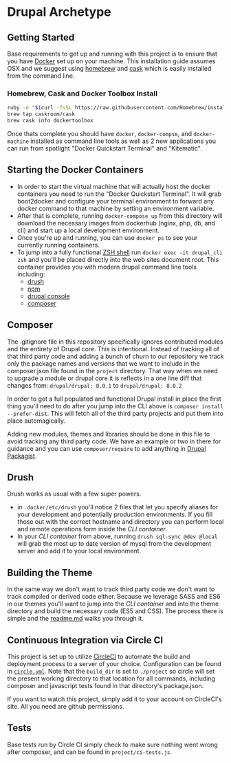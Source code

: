 # Drupal Archetype

## Getting Started
Base requirements to get up and running with this project is to ensure that you have [Docker](https://docker.com) set up
on your machine. This installation guide assumes OSX and we suggest using [homebrew](http://brew.sh/) and [cask](http://caskroom.io/) which is easily installed from the command line.

### Homebrew, Cask and Docker Toolbox Install
```bash
ruby -e "$(curl -fsSL https://raw.githubusercontent.com/Homebrew/install/master/install)"
brew tap caskroom/cask
brew cask info dockertoolbox
```

Once thats complete you should have `docker`, `docker-compse`, and `docker-machine` installed as command line tools as well as 2 new applications you can run from spotlight "Docker Quickstart Terminal" and "Kitematic".

## Starting the Docker Containers
* In order to start the virtual machine that will actually host the docker containers you need to run the "Docker Quickstart Terminal". It will grab boot2docker and configure your terminal environment to forward any docker command to that machine by setting an environment variable.
* After that is complete, running `docker-compose up` from this directory will download the necessary images from dockerhub (nginx, php, db, and cli) and start up a local development environment.
* Once you're up and running, you can use `docker ps` to see your currently running containers.
* To jump into a fully functional [ZSH shell](https://github.com/robbyrussell/oh-my-zsh) run `docker exec -it drupal_cli zsh` and you'll be placed directly into the web sites document root. This container provides you with modern drupal command line tools including:
    * [drush](http://www.drush.org/)
    * [npm](http://www.drush.org/)
    * [drupal console](http://www.drupalconsole.com/)
    * [composer](getcomposer.org)

## Composer
The .gitignore file in this repository specifically ignores contributed modules and the entirety of Drupal core. This is intentional. Instead of tracking all of that third party code and adding a bunch of churn to our repository we track only the package names and versions that we want to include in the composer.json file found in the `project` directory. That way when we need to upgrade a module or drupal core it is reflects in a one line diff that changes from: `drupal/drupal: 8.0.1` to `drupal/drupal: 8.0.2`

In order to get a full populated and functional Drupal install in place the first thing you'll need to do after you jump into the CLI above is `composer install --prefer-dist`. This will fetch all of the third party projects and put them into place automagically.

Adding new modules, themes and libraries should be done in this file to avoid tracking any third party code. We have an example or two in there for guidance and you can use `composer/require` to add anything in [Drupal Packagist](https://packagist.drupal-composer.org/).


## Drush
Drush works as usual with a few super powers.
* in `.docker/etc/drush` you'll notice 2 files that let you specify aliases for your development and potentially production environments. If you fill those out with the correct hostname and directory you can perform local and remote operations form inside the *CLI container*.
* In your *CLI container* from above, running `drush sql-sync @dev @local` will grab the most up to date version of mysql from the development server and add it to your local environment.

## Building the Theme
In the same way we don't want to track third party code we don't want to track compiled or derived code either. Because we leverage SASS and ES6 in our themes you'll want to jump into the *CLI container* and into the theme directory and build the necessary code (ES5 and CSS). The process there is simple and the [readme.md](project/themes/archetype) walks you through it.

## Continuous Integration via Circle CI
This project is set up to utilize [CircleCI](https://circleci.com) to automate the build and deployment process to a server of your choice. Configuration
can be found in [`circle.yml`](circle.yml).  Note that the `build_dir` is set to `./project` so circle will set the present working directory to that location for all commands, including composer and javascript tests found in that directory's package.json.

If you want to watch this project, simply add it to your account on CircleCI's site.  All you need are github permissions.

## Tests
Base tests run by Circle CI simply check to make sure nothing went wrong after composer, and can be found in `project/ci-tests.js`.
